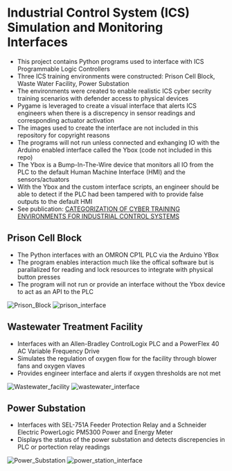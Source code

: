 # Industrial Control System (ICS) Simulation and Monitoring Interfaces
- This project contains Python programs used to interface with ICS Programmable Logic Controllers
- Three ICS training environments were constructed: Prison Cell Block, Waste Water Facility, Power Substation
- The environments were created to enable realistic ICS cyber secrity training scenarios with defender access to physical devices
- Pygame is leveraged to create a visual interface that alerts ICS engineers when there is a discrepency in sensor readings and corresponding actuator activation
- The images used to create the interface are not included in this repository for copyright reasons
- The programs will not run unless connected and exhanging IO with the Arduino enabled interface called the Ybox (code not included in this repo)
- The Ybox is a Bump-In-The-Wire device that monitors all IO from the PLC to the default Human Machine Interface (HMI) and the sensors/actuators
- With the Ybox and the custom interface scripts, an engineer should be able to detect if the PLC had been tampered with to provide false outputs to the default HMI
- See publication: [CATEGORIZATION OF CYBER TRAINING ENVIRONMENTS FOR INDUSTRIAL CONTROL SYSTEMS](https://link.springer.com/chapter/10.1007/978-3-319-70395-4_13)

## Prison Cell Block

- The Python interfaces with an OMRON CP1L PLC via the Arduino YBox
- The program enables interaction much like the offical software but is parallalized for reading and lock resources to integrate with physical button presses
- The program will not run or provide an interface without the Ybox device to act as an API to the PLC

![Prison_Block](https://user-images.githubusercontent.com/103903501/188040855-d849f710-2ad2-4daf-8d90-f300108e1129.png)
![prison_interface](https://user-images.githubusercontent.com/103903501/188040899-94523fb8-250c-4bc2-be27-404036c7debd.png)

## Wastewater Treatment Facility 
- Interfaces with an Allen-Bradley ControlLogix PLC and a PowerFlex 40 AC Variable Frequency Drive
- Simulates the regulation of oxygen flow for the facility through blower fans and oxygen vlaves
- Provides engineer interface and alerts if oxygen thresholds are not met

![Wastewater_facility](https://user-images.githubusercontent.com/103903501/188040910-ee90722d-ab4f-49fa-ba66-9d1f952cb78f.png)
![wastewater_interface](https://user-images.githubusercontent.com/103903501/188040979-9feed359-a19d-46e7-b972-f16bc314a078.png)


## Power Substation
- Interfaces with SEL-751A Feeder Protection Relay and a Schneider Electric PowerLogic PM5300 Power and Energy Meter
- Displays the status of the power substation and detects discrepencies in PLC or portection relay readings

![Power_Substation](https://user-images.githubusercontent.com/103903501/188041003-bf390d6c-83e0-4231-89bb-fea00f090a58.png)
![power_station_interface](https://user-images.githubusercontent.com/103903501/188041016-aca47a2b-8319-4a30-8e76-fa1e08b04419.png)

